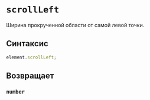 # `scrollLeft`

Ширина прокрученной области от самой левой точки.

## Синтаксис

```js
element.scrollLeft;
```

## Возвращает

### `number`
